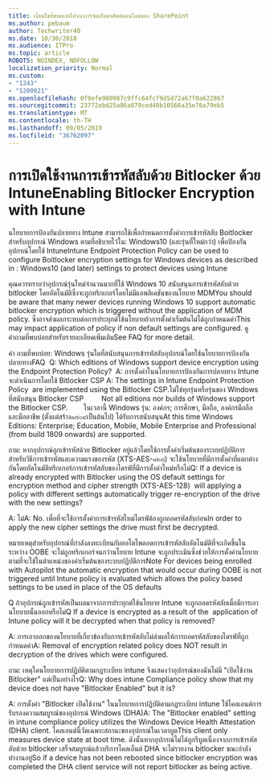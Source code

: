 ```yaml
---
title: เงื่อนไขที่ขาดหายไปจากการจัดเก็บคำศัพท์ออนไลน์ของ SharePoint
ms.author: pebaum
author: Techwriter40
ms.date: 10/30/2018
ms.audience: ITPro
ms.topic: article
ROBOTS: NOINDEX, NOFOLLOW
localization_priority: Normal
ms.custom:
- "1243"
- "5200021"
ms.openlocfilehash: 0f9efe980987c9ffc64fcf9d5d72a67f0a622867
ms.sourcegitcommit: 23772ebd25a86a879ced40b10566a35e76a79eb5
ms.translationtype: MT
ms.contentlocale: th-TH
ms.lasthandoff: 09/05/2019
ms.locfileid: "36762097"
---
```

# <a name="enabling-bitlocker-encryption-with-intune"></a><span data-ttu-id="2f010-102">การเปิดใช้งานการเข้ารหัสลับด้วย Bitlocker ด้วย Intune</span><span class="sxs-lookup"><span data-stu-id="2f010-102">Enabling Bitlocker Encryption with Intune</span></span>

<span data-ttu-id="2f010-103">นโยบายการป้องกันปลายทาง Intune สามารถใช้เพื่อกำหนดการตั้งค่าการเข้ารหัสลับ Boitlocker สำหรับอุปกรณ์ Windows ตามที่อธิบายไว้ใน: Windows10 (และรุ่นที่ใหม่กว่า) เพื่อป้องกันอุปกรณ์โดยใช้ Intune</span><span class="sxs-lookup"><span data-stu-id="2f010-103">Intune Endpoint Protection Policy can be used to configure Boitlocker encryption settings for Windows devices as described in : Windows10 (and later) settings to protect devices using Intune</span></span>

<span data-ttu-id="2f010-104">คุณควรทราบว่าอุปกรณ์รุ่นใหม่จำนวนมากที่ใช้ Windows 10 สนับสนุนการเข้ารหัสลับด้วย bitlocker โดยอัตโนมัติซึ่งจะถูกทริกเกอร์โดยไม่มีแอพลิเคชันของนโยบาย MDM</span><span class="sxs-lookup"><span data-stu-id="2f010-104">You should be aware that many newer devices running Windows 10 support automatic bitlocker encryption which is triggered without the application of MDM policy.</span></span> <span data-ttu-id="2f010-105">ซึ่งอาจส่งผลกระทบต่อการประยุกต์ใช้นโยบายถ้าการตั้งค่าเริ่มต้นไม่ได้ถูกกำหนดค่า</span><span class="sxs-lookup"><span data-stu-id="2f010-105">This may impact application of policy if non default settings are configured.</span></span> <span data-ttu-id="2f010-106">ดูคำถามที่พบบ่อยสำหรับรายละเอียดเพิ่มเติม</span><span class="sxs-lookup"><span data-stu-id="2f010-106">See FAQ for more detail.</span></span>


<span data-ttu-id="2f010-107">คำ ถามที่พบบ่อย: Windows รุ่นใดที่สนับสนุนการเข้ารหัสลับอุปกรณ์โดยใช้นโยบายการป้องกันปลายทาง</span><span class="sxs-lookup"><span data-stu-id="2f010-107">FAQ  Q: Which editions of Windows support device encryption using the Endpoint Protection Policy?</span></span>
<span data-ttu-id="2f010-108"> A: การตั้งค่าในนโยบายการป้องกันการปลายทาง Intune จะดำเนินการโดยใช้ Bitlocker CSP</span><span class="sxs-lookup"><span data-stu-id="2f010-108"> A: The settings in Intune Endpoint Protection Policy  are implemented using the Bitlocker CSP.</span></span><span data-ttu-id="2f010-109">ไม่ใช่ทุกรุ่นหรือรุ่นของ Windows ที่สนับสนุน Bitlocker CSP 
     </span><span class="sxs-lookup"><span data-stu-id="2f010-109">  Not all editions nor builds of Windows support the Bitlocker CSP. 
     </span></span> <span data-ttu-id="2f010-110">ในเวลานี้ Windows รุ่น: องค์กร; การศึกษา, มือถือ, องค์กรมือถือและมืออาชีพ (ตั้งแต่สร้าง๑๘๐๙เป็นต้นไป) ได้รับการสนับสนุน</span><span class="sxs-lookup"><span data-stu-id="2f010-110">At this time Windows Editions: Enterprise; Education, Mobile, Mobile Enterprise and Professional (from build 1809 onwards) are supported.</span></span>




<span data-ttu-id="2f010-111">ถาม: หากอุปกรณ์ถูกเข้ารหัสด้วย Bitlocker อยู่แล้วโดยใช้การตั้งค่าเริ่มต้นของระบบปฏิบัติการสำหรับวิธีการเข้ารหัสและความแรงของรหัส (XTS-AES-๑๒๘) จะใช้นโยบายที่มีการตั้งค่าที่แตกต่างกันโดยอัตโนมัติทริกเกอร์การเข้ารหัสลับของไดรฟ์ที่มีการตั้งค่าใหม่หรือไม่</span><span class="sxs-lookup"><span data-stu-id="2f010-111">Q: If a device is already encrypted with Bitlocker using the OS default settings for encryption method and cipher strength (XTS-AES-128)  will applying a policy with different settings automatically trigger re-encryption of the drive with the new settings?</span></span>

<span data-ttu-id="2f010-112">A: ไม่</span><span class="sxs-lookup"><span data-stu-id="2f010-112">A: No.</span></span> <span data-ttu-id="2f010-113">เพื่อที่จะใช้การตั้งค่าการเข้ารหัสใหม่ไดรฟ์ต้องถูกถอดรหัสลับก่อน</span><span class="sxs-lookup"><span data-stu-id="2f010-113">In order to apply the new cipher settings the drive must first be decrypted.</span></span>

<span data-ttu-id="2f010-114">หมายเหตุสำหรับอุปกรณ์ที่กำลังลงทะเบียนกับออโตไพลอตการเข้ารหัสลับอัตโนมัติที่จะเกิดขึ้นในระหว่าง OOBE จะไม่ถูกทริกเกอร์จนกว่านโยบาย Intune จะถูกประเมินซึ่งช่วยให้การตั้งค่านโยบายตามที่จะใช้ในตำแหน่งของค่าเริ่มต้นของระบบปฏิบัติการ</span><span class="sxs-lookup"><span data-stu-id="2f010-114">Note For devices being enrolled with Autopilot the automatic encryption that would occur during OOBE is not triggered until Intune policy is evaluated which allows the policy based settings to be used in place of the OS defaults</span></span>




<span data-ttu-id="2f010-115">Q ถ้าอุปกรณ์ถูกเข้ารหัสเป็นผลมาจากการประยุกต์ใช้นโยบาย Intune จะถูกถอดรหัสลับเมื่อมีการเอานโยบายนั้นออกหรือไม่</span><span class="sxs-lookup"><span data-stu-id="2f010-115">Q If a device is encrypted as a result of the  application of Intune policy will it be decrypted when that policy is removed?</span></span>

<span data-ttu-id="2f010-116">A: การเอาออกของนโยบายที่เกี่ยวข้องกับการเข้ารหัสลับไม่ส่งผลให้การถอดรหัสลับของไดรฟ์ที่ถูกกำหนดค่า</span><span class="sxs-lookup"><span data-stu-id="2f010-116">A: Removal of encryption related policy does NOT result in decryption of the drives which were configured.</span></span>




<span data-ttu-id="2f010-117">ถาม: เหตุใดนโยบายการปฏิบัติตามกฎระเบียบ intune จึงแสดงว่าอุปกรณ์ของฉันไม่มี "เปิดใช้งาน Bitlocker" แต่เป็นอย่างไร</span><span class="sxs-lookup"><span data-stu-id="2f010-117">Q: Why does intune Compliance policy show that my device does not have "Bitlocker Enabled" but it is?</span></span>

<span data-ttu-id="2f010-118">A: การตั้งค่า "Bitlocker เปิดใช้งาน" ในนโยบายการปฏิบัติตามกฎระเบียบ intune ใช้ไคลเอนต์การรับรองความสมบูรณ์ของอุปกรณ์ Windows (DHA)</span><span class="sxs-lookup"><span data-stu-id="2f010-118">A: The "Bitlocker enabled" setting in intune compliance policy utilizes the Windows Device Health Attestation  (DHA) client.</span></span> <span data-ttu-id="2f010-119">ไคลเอนต์นี้วัดเฉพาะสถานะของอุปกรณ์ในเวลาบูต</span><span class="sxs-lookup"><span data-stu-id="2f010-119">This client only measures device state at boot time.</span></span> <span data-ttu-id="2f010-120">ดังนั้นหากอุปกรณ์ไม่ได้ถูกรีบูตเนื่องจากการเข้ารหัสลับด้วย bitlocker เสร็จสมบูรณ์แล้วบริการไคลเอ็นต์ DHA จะไม่รายงาน bitlocker ขณะกำลังทำงานอยู่</span><span class="sxs-lookup"><span data-stu-id="2f010-120">So if a device has not been rebooted since bitlocker encryption was completed the DHA client service will not report bitlocker as being active.</span></span>